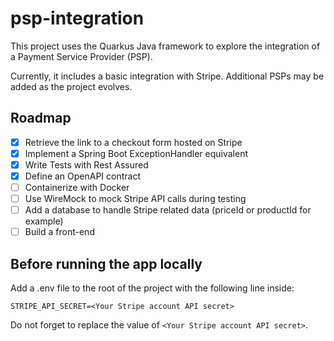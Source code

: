 # psp-integration

This project uses the Quarkus Java framework to explore the integration of a Payment Service Provider (PSP).

Currently, it includes a basic integration with Stripe. Additional PSPs may be added as the project evolves.

## Roadmap
- [x] Retrieve the link to a checkout form hosted on Stripe
- [x] Implement a Spring Boot ExceptionHandler equivalent
- [x] Write Tests with Rest Assured
- [x] Define an OpenAPI contract
- [ ] Containerize with Docker
- [ ] Use WireMock to mock Stripe API calls during testing
- [ ] Add a database to handle Stripe related data (priceId or productId for example)
- [ ] Build a front-end

## Before running the app locally
Add a .env file to the root of the project with the following line inside:
```
STRIPE_API_SECRET=<Your Stripe account API secret>
```
Do not forget to replace the value of `<Your Stripe account API secret>`.